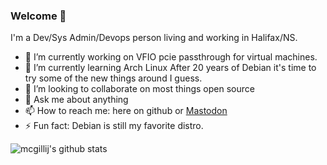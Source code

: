 ### Welcome 👋
I'm a Dev/Sys Admin/Devops person living and working in Halifax/NS.

- 🔭 I’m currently working on VFIO pcie passthrough for virtual machines.
- 🌱 I’m currently learning Arch Linux
After 20 years of Debian it's time to try some of the new things around I guess.
- 👯 I’m looking to collaborate on most things open source
- 💬 Ask me about anything
- 📫 How to reach me: here on github or <a rel="me" href="https://fosstodon.org/@mcgillij">Mastodon</a>
- ⚡ Fun fact: Debian is still my favorite distro.

![mcgillij's github stats](https://github-readme-stats.vercel.app/api?username=mcgillij&count_private=true&show_icons=true&theme=radical)

